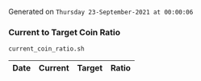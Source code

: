Generated on `Thursday 23-September-2021 at 00:00:06`

### Current to Target Coin Ratio
`current_coin_ratio.sh`

Date|Current|Target|Ratio
---|---|---|---
